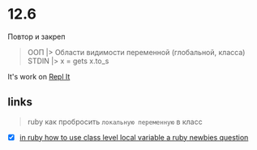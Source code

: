 # 12.6

Повтор и закреп

> ООП |> Области видимости переменной (глобальной, класса)
> STDIN |> x = gets
> x.to_s

It's work on [Repl It](https://replit.com/@vovs03/custom-class-gets#main.rb)

## links

> ruby как пробросить `локальную переменную` в класс

- [x] [in ruby how to use class level local variable a ruby newbies question](https://translated.turbopages.org/proxy_u/en-ru.ru.8c5f4975-628506f2-99a72dc2-74722d776562/https/stackoverflow.com/questions/7572265/in-ruby-how-to-use-class-level-local-variable-a-ruby-newbies-question)